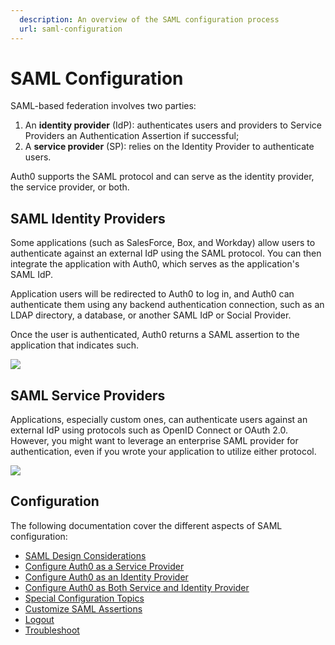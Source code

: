 ```yaml
---
  description: An overview of the SAML configuration process
  url: saml-configuration
---
```


# SAML Configuration

SAML-based federation involves two parties:

1. An **identity provider** (IdP): authenticates users and providers to Service Providers an Authentication Assertion if successful;
2. A **service provider** (SP): relies on the Identity Provider to authenticate users.

Auth0 supports the SAML protocol and can serve as the identity provider, the service provider, or both.

## SAML Identity Providers

Some applications (such as SalesForce, Box, and Workday) allow users to authenticate against an external IdP using the SAML protocol. You can then integrate the application with Auth0, which serves as the application's SAML IdP.

Application users will be redirected to Auth0 to log in, and Auth0 can authenticate them using any backend authentication connection, such as an LDAP directory, a database, or another SAML IdP or Social Provider.

Once the user is authenticated, Auth0 returns a SAML assertion to the application that indicates such.

![](/media/articles/saml/saml-configuration/saml-case2.png)

## SAML Service Providers

Applications, especially custom ones, can authenticate users against an external IdP using protocols such as OpenID Connect or OAuth 2.0. However, you might want to leverage an enterprise SAML provider for authentication, even if you wrote your application to utilize either protocol.

![](/media/articles/saml/saml-configuration/saml-case1.png)

## Configuration

The following documentation cover the different aspects of SAML configuration:

* [SAML Design Considerations]()
* [Configure Auth0 as a Service Provider](/saml-configuration/auth0-as-service-provider)
* [Configure Auth0 as an Identity Provider]()
* [Configure Auth0 as Both Service and Identity Provider]()
* [Special Configuration Topics]()
* [Customize SAML Assertions]()
* [Logout]()
* [Troubleshoot]()
